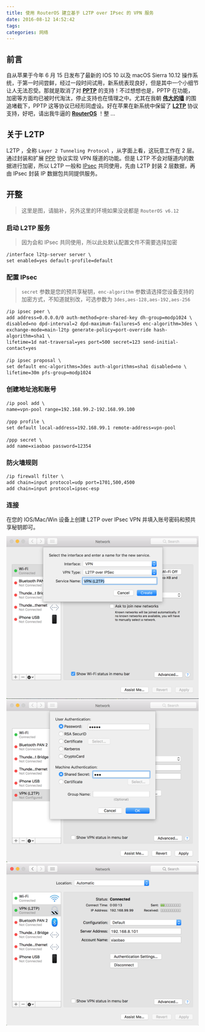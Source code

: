 ```yaml
---
title: 使用 RouterOS 建立基于 L2TP over IPsec 的 VPN 服务
date: 2016-08-12 14:52:42
tags:
categories: 网络
---
```

## 前言
自从苹果于今年 6 月 15 日发布了最新的 IOS 10 以及 macOS Sierra 10.12 操作系统，于第一时间尝鲜，经过一段时间试用，新系统表现良好，但是其中一个小细节让人无法忍受。那就是取消了对 [**PPTP**](http://baike.baidu.com/view/32771.htm) 的支持！不过想想也是，PPTP 在功能，加密等方面均已被时代淘汰，停止支持也在情理之中。尤其在我朝 [**伟大的墙**](http://baike.baidu.com/view/987882.htm) 的围追堵截下，PPTP 这等协议已经形同虚设。好在苹果在新系统中保留了 [**L2TP**](http://baike.baidu.com/view/32692.htm) 协议支持，好吧，请出我牛逼的 [**RouterOS**](http://www.mikrotik.com/) ！整 ...
<!--more-->

## 关于 L2TP
L2TP ，全称 `Layer 2 Tunneling Protocol` ，从字面上看，这玩意工作在 2 层。通过封装和扩展 [PPP](http://baike.baidu.com/subview/30514/8100295.htm) 协议实现 VPN 隧道的功能。但是 L2TP 不会对隧道内的数据进行加密，所以 L2TP 一般和 [IPsec](http://baike.baidu.com/view/137005.htm) 共同使用，先由 L2TP 封装 2 层数据，再由 IPsec 封装 IP 数据包共同提供服务。

## 开整
> 这里是图，请脑补，另外这里的环境如果没说都是 `RouterOS v6.12`

### 启动 L2TP 服务
> 因为会和 IPsec 共同使用，所以此处默认配置文件不需要选择加密

```
/interface l2tp-server server \
set enabled=yes default-profile=default
```

### 配置 IPsec
> `secret` 参数是您的预共享秘钥，`enc-algorithm` 参数请选择您设备支持的加密方式，不知道就别改，可选参数为 `3des,aes-128,aes-192,aes-256`

```
/ip ipsec peer \
add address=0.0.0.0/0 auth-method=pre-shared-key dh-group=modp1024 \
disabled=no dpd-interval=2 dpd-maximum-failures=5 enc-algorithm=3des \
exchange-mode=main-l2tp generate-policy=port-override hash-algorithm=sha1 \
lifetime=1d nat-traversal=yes port=500 secret=123 send-initial-contact=yes

/ip ipsec proposal \
set default enc-algorithms=3des auth-algorithms=sha1 disabled=no \
lifetime=30m pfs-group=modp1024
```

### 创建地址池和账号

```
/ip pool add \
name=vpn-pool range=192.168.99.2-192.168.99.100

/ppp profile \
set default local-address=192.168.99.1 remote-address=vpn-pool

/ppp secret \
add name=xiaobao password=12354
```

### 防火墙规则

```
/ip firewall filter \
add chain=input protocol=udp port=1701,500,4500
add chain=input protocol=ipsec-esp
```

### 连接
在您的 IOS/Mac/Win 设备上创建 L2TP over IPsec VPN 并填入账号密码和预共享秘钥即可。

![image](使用-RouterOS-建立基于-L2TP-over-IPsec-的-VPN-服务/1.png)
![image](使用-RouterOS-建立基于-L2TP-over-IPsec-的-VPN-服务/2.png)
![image](使用-RouterOS-建立基于-L2TP-over-IPsec-的-VPN-服务/3.png)
